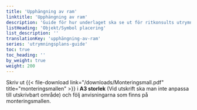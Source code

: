 ```yaml
---
title: 'Upphängning av ram'
linktitle: 'Upphängning av ram'
description: 'Guide för hur underlaget ska se ut för ritkonsults utrymningsplan'
listHeading: 'Objekt/Symbol placering'
list_description: ''
translationKey: 'upphängning-av-ram'
series: 'utrymningsplans-guide'
toc: true
toc_heading: ''
by_weight: true
weight: 200
---
```


Skriv ut {{< file-download link="/downloads/Monteringsmall.pdf" title="monteringsmallen" >}} i **A3 storlek** (Vid utskrift ska man inte anpassa till utskrivbart område) och följ anvisningarna som finns på monteringsmallen.